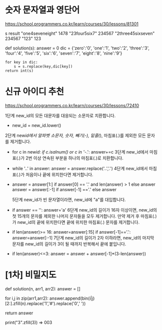 # 숫자 문자열과 영단어

https://school.programmers.co.kr/learn/courses/30/lessons/81301

s result
"one4seveneight" 1478
"23four5six7" 234567
"2three45sixseven" 234567
"123" 123

def solution(s):
answer = 0
dic = {'zero':'0', 'one':'1', 'two':'2', 'three':'3', 'four':'4', 'five':'5', 'six':'6', 'seven':'7', 'eight':'8', 'nine':'9'}

    for key in dic:
        s = s.replace(key,dic[key])
    return int(s)

# 신규 아이디 추천

https://school.programmers.co.kr/learn/courses/30/lessons/72410

1단계 new_id의 모든 대문자를 대응되는 소문자로 치환합니다.

- new_id = new_id.lower()

2단계 new*id에서 알파벳 소문자, 숫자, 빼기(-), 밑줄(*), 마침표(.)를 제외한 모든 문자를 제거합니다.

- for c in new*id:
  if c.isalnum() or c in '-*.':
  answer+=c
  3단계 new_id에서 마침표(.)가 2번 이상 연속된 부분을 하나의 마침표(.)로 치환합니다.
- while '..' in answer:
  answer = answer.replace('..','.')
  4단계 new_id에서 마침표(.)가 처음이나 끝에 위치한다면 제거합니다.
- answer = answer[1:] if answer[0] == '.' and len(answer) > 1 else answer
  answer = answer[:-1] if answer[-1] =='.' else answer

  5단계 new_id가 빈 문자열이라면, new_id에 "a"를 대입합니다.

- if answer == '':
  answer='a'
  6단계 new_id의 길이가 16자 이상이면, new_id의 첫 15개의 문자를 제외한 나머지 문자들을 모두 제거합니다.
  만약 제거 후 마침표(.)가 new_id의 끝에 위치한다면 끝에 위치한 마침표(.) 문자를 제거합니다.
- if len(answer)>= 16:
  answer=answer[:15]
  if answer[-1]=='.':
  answer=answer[:-1]
  7단계 new_id의 길이가 2자 이하라면, new_id의 마지막 문자를 new_id의 길이가 3이 될 때까지 반복해서 끝에 붙입니다.
- if len(answer)<=3:
  answer = answer + answer[-1]\*(3-len(answer))

# [1차] 비밀지도

def solution(n, arr1, arr2):
answer = []

for i,j in zip(arr1,arr2):
answer.append(bin(i|j)[2:].zfill(n).replace('1','#').replace('0',' '))

return answer

print("3".zfill(3)) => 003
